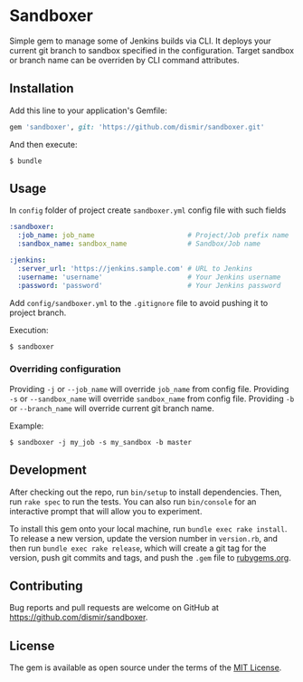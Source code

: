# Sandboxer

Simple gem to manage some of Jenkins builds via CLI. It deploys your current git branch to sandbox specified in the configuration. Target sandbox or branch name can be overriden by CLI command attributes.

## Installation

Add this line to your application's Gemfile:

```ruby
gem 'sandboxer', git: 'https://github.com/dismir/sandboxer.git'
```

And then execute:

    $ bundle

## Usage

In `config` folder of project create `sandboxer.yml` config file with such fields

```yaml
:sandboxer:
  :job_name: job_name                       # Project/Job prefix name
  :sandbox_name: sandbox_name               # Sandbox/Job name

:jenkins:
  :server_url: 'https://jenkins.sample.com' # URL to Jenkins
  :username: 'username'                     # Your Jenkins username
  :password: 'password'                     # Your Jenkins password
```

Add `config/sandboxer.yml` to the `.gitignore` file to avoid pushing it to project branch.

Execution:

    $ sandboxer

### Overriding configuration

Providing `-j` or `--job_name` will override `job_name` from config file.
Providing `-s` or `--sandbox_name` will override `sandbox_name` from config file.
Providing `-b` or `--branch_name` will override current git branch name.

Example:

    $ sandboxer -j my_job -s my_sandbox -b master

## Development

After checking out the repo, run `bin/setup` to install dependencies. Then, run `rake spec` to run the tests. You can also run `bin/console` for an interactive prompt that will allow you to experiment.

To install this gem onto your local machine, run `bundle exec rake install`. To release a new version, update the version number in `version.rb`, and then run `bundle exec rake release`, which will create a git tag for the version, push git commits and tags, and push the `.gem` file to [rubygems.org](https://rubygems.org).

## Contributing

Bug reports and pull requests are welcome on GitHub at https://github.com/dismir/sandboxer.

## License

The gem is available as open source under the terms of the [MIT License](https://opensource.org/licenses/MIT).
